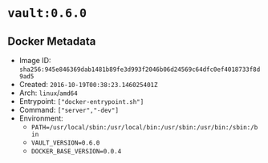 # `vault:0.6.0`

## Docker Metadata

- Image ID: `sha256:945e846369dab1481b89fe3d993f2046b06d24569c64dfc0ef4018733f8d9ad5`
- Created: `2016-10-19T00:38:23.146025401Z`
- Arch: `linux`/`amd64`
- Entrypoint: `["docker-entrypoint.sh"]`
- Command: `["server","-dev"]`
- Environment:
  - `PATH=/usr/local/sbin:/usr/local/bin:/usr/sbin:/usr/bin:/sbin:/bin`
  - `VAULT_VERSION=0.6.0`
  - `DOCKER_BASE_VERSION=0.0.4`
